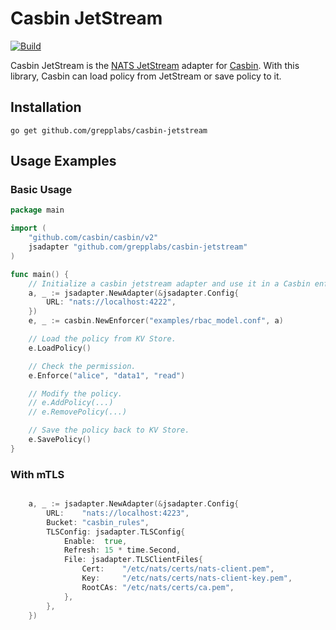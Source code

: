 Casbin JetStream
====

[![Build](https://github.com/grepplabs/casbin-jetstream/actions/workflows/ci.yml/badge.svg)](https://github.com/grepplabs/casbin-jetstream/actions/workflows/ci.yml)

Casbin JetStream is the [NATS JetStream](https://docs.nats.io/nats-concepts/jetstream) adapter for [Casbin](https://github.com/casbin/casbin). With this library, Casbin can load policy from JetStream or save policy to it.

## Installation

    go get github.com/grepplabs/casbin-jetstream

## Usage Examples

### Basic Usage

```go
package main

import (
	"github.com/casbin/casbin/v2"
	jsadapter "github.com/grepplabs/casbin-jetstream"
)

func main() {
	// Initialize a casbin jetstream adapter and use it in a Casbin enforcer:
	a, _ := jsadapter.NewAdapter(&jsadapter.Config{
		URL: "nats://localhost:4222",
	})
	e, _ := casbin.NewEnforcer("examples/rbac_model.conf", a)

	// Load the policy from KV Store.
	e.LoadPolicy()

	// Check the permission.
	e.Enforce("alice", "data1", "read")

	// Modify the policy.
	// e.AddPolicy(...)
	// e.RemovePolicy(...)

	// Save the policy back to KV Store.
	e.SavePolicy()
}
```

### With mTLS

```go

	a, _ := jsadapter.NewAdapter(&jsadapter.Config{
		URL:    "nats://localhost:4223",
		Bucket: "casbin_rules",
		TLSConfig: jsadapter.TLSConfig{
			Enable:  true,
			Refresh: 15 * time.Second,
			File: jsadapter.TLSClientFiles{
				Cert:    "/etc/nats/certs/nats-client.pem",
				Key:     "/etc/nats/certs/nats-client-key.pem",
				RootCAs: "/etc/nats/certs/ca.pem",
			},
		},
	})
```
